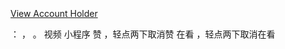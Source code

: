 ![]()

##

[View Account
Holder](/mp/waverifyinfo?action=get&appid=wxecdb95726113771b&scene=#wechat_redirect)

： ， 。   视频 小程序 赞 ，轻点两下取消赞 在看 ，轻点两下取消在看

